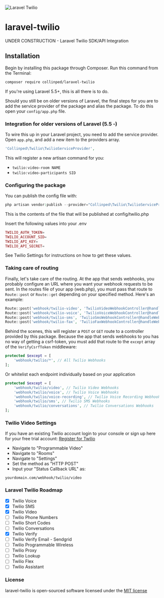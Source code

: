 ![Laravel Twilio](cover.png?raw=true "Laravel Twilio")

laravel-twilio
===============
UNDER CONSTRUCTION - Laravel Twilio SDK/API Integration

## Installation

Begin by installing this package through Composer. Run this command from the Terminal:

```bash
composer require collinped/laravel-twilio
```
If you're using Laravel 5.5+, this is all there is to do.

Should you still be on older versions of Laravel, the final steps for you are to add the service provider of the package and alias the package. To do this open your `config/app.php` file.

### Integration for older versions of Laravel (5.5 -)

To wire this up in your Laravel project, you need to add the service provider.
Open `app.php`, and add a new item to the providers array.

```php
'Collinped\Twilio\TwilioServiceProvider',
```

This will register a new artisan command for you:

- `twilio:video-room NAME`
- `twilio:video-participants SID`


### Configuring the package

You can publish the config file with:

```php
php artisan vendor:publish --provider="Collinped\Twilio\TwilioServiceProvider" --tag="config"
```

This is the contents of the file that will be published at config/twilio.php

Insert the following values into your .env

```php
TWILIO_AUTH_TOKEN=
TWILIO_ACCOUNT_SID=
TWILIO_API_KEY=
TWILIO_API_SECRET=
```

See Twilio Settings for instructions on how to get these values.

### Taking care of routing

Finally, let's take care of the routing. At the app that sends webhooks, you probably configure an URL where you want your webhook requests to be sent. In the routes file of your app (web.php), you must pass that route to `Route::post` or `Route::get` depending on your specified method. Here's an example:

```php
Route::post('webhook/twilio-video', 'TwilioVideoWebhookController@handleWebhook')->name('twilio.video.webhook');
Route::post('webhook/twilio-voice', 'TwilioVoiceWebhookController@handleWebhook')->name('twilio.voice.webhook');
Route::post('webhook/twilio-sms', 'TwilioSmsWebhookController@handleWebhook')->name('twilio.sms.webhook');
Route::post('webhook/twilio-fax', 'TwilioFaxWebhookController@handleWebhook')->name('twilio.fax.webhook');
```

Behind the scenes, this will register a `POST` or `GET` route to a controller provided by this package. Because the app that sends webhooks to you has no way of getting a csrf-token, you must add that route to the `except` array of the `VerifyCsrfToken` middleware:

```php
protected $except = [
    'webhook/twilio/*', // All Twilio Webhooks
];
```

Or whitelist each endpoint individually based on your application

```php
protected $except = [
    'webhook/twilio/video', // Twilio Video Webhooks
    'webhook/twilio/voice', // Twilio Voice Webhooks
    'webhook/twilio/voice-recording', // Twilio Voice Recording Webhooks
    'webhook/twilio/sms', // Twilio SMS Webhooks
    'webhook/twilio/conversations', // Twilio Conversations Webhooks
];
```

### Twilio Video Settings

If you have an existing Twilio account login to your console or sign up here for your free trial account: <a href="https://www.twilio.com/referral/ghFcTs" target="_blank">Register for Twilio</a>

- Navigate to "Programmable Video"
- Navigate to "Rooms"
- Navigate to "Settings"
- Set the method as "HTTP POST"
- Input your "Status Callback URL" as:

```
yourdomain.com/webhook/twilio/video
```

### Laravel Twilio Roadmap

- [x] Twilio Voice
- [x] Twilio SMS
- [x] Twilio Video
- [ ] Twilio Phone Numbers
- [ ] Twilio Short Codes
- [ ] Twilio Conversations
- [x] Twilio Verify
- [ ] Twilio Verify Email - Sendgrid
- [ ] Twilio Programmable Wireless
- [ ] Twilio Proxy
- [ ] Twilio Lookup
- [ ] Twilio Flex
- [ ] Twilio Assistant

### License

laravel-twilio is open-sourced software licensed under the [MIT license](http://opliberuurce.org/licenses/MIT)
